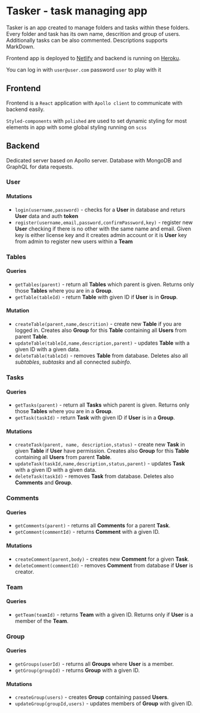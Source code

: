 # Tasker - task managing app

Tasker is an app created to manage folders and tasks within these folders. Every folder and task has its own name, descrition and group of users. Additionally tasks can be also commented. Descriptions supports MarkDown.

Frontend app is deployed to [Netlify](https://tasker-task.netlify.app/)
and backend is running on [Heroku](https://tasker-task.herokuapp.com).

You can log in with `user@user.com` password `user` to play with it

## Frontend

Frontend is a `React` application with `Apollo client` to communicate with backend easily.

`Styled-components` with `polished` are used to set dynamic styling for most elements in app with some global styling running on `scss`

## Backend

Dedicated server based on Apollo server. Database with MongoDB and GraphQL for data requests.

### User

#### Mutations

- `login(username,password)` - checks for a **User** in database and returs **User** data and auth **token**
- `register(username,email,password,confirmPassword,key)` - register new **User** checking if there is no other with the same name and email. Given key is either license key and it creates admin account or it is **User** key from admin to register new users within a **Team**

### Tables

#### Queries

- `getTables(parent)` - return all **Tables** which parent is given. Returns only those **Tables** where you are in a **Group**.
- `getTable(tableId)` - return **Table** with given ID if **User** is in **Group**.

#### Mutation

- `createTable(parent,name,descrition)` - create new **Table** if you are logged in. Creates also **Group** for this **Table** containing all **Users** from parent **Table**.
- `updateTable(tableId,name,description,parent)` - updates **Table** with a given ID with a given data.
- `deleteTable(tableId)` - removes **Table** from database. Deletes also all _subtables_, _subtasks_ and all connected _subinfo_.

### Tasks

#### Queries

- `getTasks(parent)` - return all **Tasks** which parent is given. Returns only those **Tables** where you are in a **Group**.
- `getTask(taskId)` - return **Task** with given ID if **User** is in a **Group**.

#### Mutations

- `createTask(parent, name, description,status)` - create new **Task** in given **Table** if **User** have permission. Creates also **Group** for this **Table** containing all **Users** from parent **Table**.
- `updateTask(taskId,name,description,status,parent)` - updates **Task** with a given ID with a given data.
- `deleteTask(taskId)` - removes **Task** from database. Deletes also **Comments** and **Group**.

### Comments

#### Queries

- `getComments(parent)` - returns all **Comments** for a parent **Task**.
- `getComment(commentId)` - returns **Comment** with a given ID.

#### Mutations

- `createComment(parent,body)` - creates new **Comment** for a given **Task**.
- `deleteComment(commentId)` - removes **Comment** from database if **User** is creator.

### Team

#### Queries

- `getTeam(teamId)` - returns **Team** with a given ID. Returns only if **User** is a member of the **Team**.

### Group

#### Queries

- `getGroups(userId)` - returns all **Groups** where **User** is a member.
- `getGroup(groupId)` - returns **Group** with a given ID.

#### Mutations

- `createGroup(users)` - creates **Group** containing passed **Users**.
- `updateGroup(groupId,users)` - updates members of **Group** with given ID.
